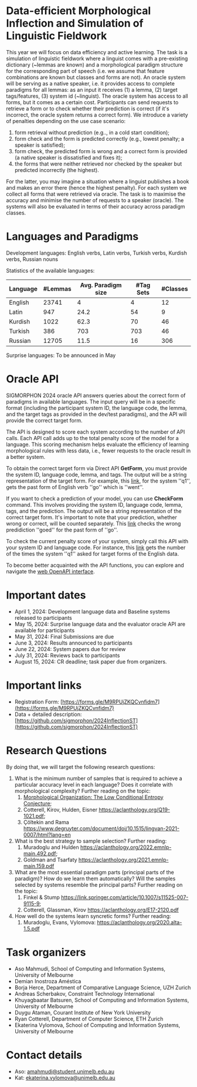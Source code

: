 # Data-efficient Morphological Inflection and Simulation of Linguistic Fieldwork

This year we will focus on data efficiency and active learning. The task is a simulation of linguistic fieldwork where a linguist comes with a pre-existing dictionary (~lemmas are known) and a morphological paradigm structure for the corresponding part of speech (i.e. we assume that feature combinations are known but classes and forms are not). An oracle system will be serving as a native speaker, i.e. it provides access to complete paradigms for all lemmas: as an input it receives (1) a lemma, (2) target tags/features, (3) system id (~linguist). The oracle system has access to all forms, but it comes as a certain cost. Participants can send requests to retrieve a form or to check whether their prediction is correct (if it's incorrect, the oracle system returns a correct form). We introduce a variety of penalties depending on the use case scenario:
1. form retrieval without prediction (e.g.., in a cold start condition);
2. form check and the form is predicted correctly (e.g., lowest penalty; a speaker is satisfied);
3. form check, the predicted form is wrong and a correct form is provided (a native speaker is dissatisfied and fixes it);
4. the forms that were neither retrieved nor checked by the speaker but predicted incorrectly (the highest).

For the latter, you may imagine a situation where a linguist publishes a book and makes an error there (hence the highest penalty).
For each system we collect all forms that were retrieved via oracle. The task is to maximise the accuracy and minimise the number of requests to a speaker (oracle). The systems will also be evaluated in terms of their accuracy across paradigm classes. 

# Languages and Paradigms
Development languages: English verbs, Latin verbs, Turkish verbs, Kurdish verbs, Russian nouns

Statistics of the available languages:

| Language | #Lemmas |  Avg. Paradigm size | #Tag Sets | #Classes |
|----------|---------|--------------------|-----------|-------------|
| English  | 23741   |  4                  | 4         | 12          |
| Latin    | 947     |  24.2               | 54        | 9           |
| Kurdish  | 1022    |  62.3               | 70        | 46          |
| Turkish  | 386     |  703                | 703       | 46          |
| Russian  | 12705   |  11.5               | 16        | 306         |

Surprise languages: To be announced in May

# Oracle API
SIGMORPHON 2024 oracle API answers queries about the correct form of paradigms in available languages.
The input query will be in a specific format (including the participant system ID, the language code, the lemma, and the target tags as provided in the dev/test paradigms), and the API will provide the correct target form. 

The API is designed to score each system according to the number of API calls. Each API call adds up to the total penalty score of the model for a language.
This scoring mechanism helps evaluate the efficiency of learning morphological rules with less data, i.e., fewer requests to the oracle result in a better system. 

To obtain the correct target form via Direct API **GetForm**, you must provide the system ID, language code, lemma, and tags.
The output will be a string representation of the target form.
For example, this [link](https://test2.kurdinus.com/Oracle/GetForm?sysID=q1&lang=eng&lemma=go&tags=V;PST), for the system ''q1'', gets the past form of English verb ''go'' which is ''went''.

If you want to check a prediction of your model, you can use **CheckForm** command. This involves providing the system ID, language code, lemma, tags, and the prediction. The output will be a string representation of the correct target form. It's important to note that your prediction, whether wrong or correct, will be counted separately.
This [link](https://test2.kurdinus.com/Oracle/CheckForm?sysID=q1&lang=eng&lemma=go&tags=V;PST&predicted=goed) checks the wrong predidiction ''goed'' for the past form of ''go''.

To check the current penalty score of your system, simply call this API with your system ID and language code. For instance, this [link](https://test2.kurdinus.com/Oracle/GetStat?sysID=q1&lang=eng) gets the number of the times the system ''q1'' asked for target forms of the English data.

To become better acquainted with the API functions, you can explore and navigate the [web OpenAPI interface](https://test2.kurdinus.com/swagger/).

# Important dates
- April 1, 2024: Development language data and Baseline systems released to participants
- May 15, 2024: Surprise language data and the evaluator oracle API are available for participants
- May 31, 2024: Final Submissions are due
- June 3, 2024: Results announced to participants
- June 22, 2024: System papers due for review
- July 31, 2024: Reviews back to participants
- August 15, 2024: CR deadline; task paper due from organizers.

# Important links
- Registration Form: [https://forms.gle/M9RPUjZKQCvnfidm7](https://forms.gle/M9RPUjZKQCvnfidm7)
- Data + detailed description: [https://github.com/sigmorphon/2024InflectionST](https://github.com/sigmorphon/2024InflectionST)

# Research Questions
By doing that, we will target the following research questions:

1. What is the minimum number of samples that is required to achieve a particular accuracy level in each language? Does it correlate with morphological complexity? Further reading on the topic:
    1. [Morphological Organization: The Low Conditional Entropy Conjecture](https://muse.jhu.edu/article/521667/summary);
    2. Cotterell, Kirov, Hulden, Eisner https://aclanthology.org/Q19-1021.pdf;
    3. Çöltekin and Rama https://www.degruyter.com/document/doi/10.1515/lingvan-2021-0007/html?lang=en
2. What is the best strategy to sample selection? Further reading:
    1. Muradoglu and Hulden https://aclanthology.org/2022.emnlp-main.492.pdf;
    2. Goldman and Tsarfaty https://aclanthology.org/2021.emnlp-main.159.pdf
3. What are the most essential paradigm parts (principal parts of the paradigm)? How do we learn them automatically? Will the samples selected by systems resemble the principal parts? Further reading on the topic:
    1. Finkel & Stump https://link.springer.com/article/10.1007/s11525-007-9115-9;
    2. Cotterell, Glassman, Kirov https://aclanthology.org/E17-2120.pdf 
4. How well do the systems learn syncretic forms? Further reading:
    1. Muradoglu, Evans, Vylomova: https://aclanthology.org/2020.alta-1.5.pdf

# Task organizers
- Aso Mahmudi, School of Computing and Information Systems, University of Melbourne
- Demian Inostroza Améstica
- Borja Herce, Department of Comparative Language Science, UZH Zurich
- Andreas Scherbakov, Constraint Technology International
- Khuyagbaatar Batsuren, School of Computing and Information Systems, University of Melbourne
- Duygu Ataman, Courant Institute of New York University
- Ryan Cotterell, Department of Computer Science, ETH Zurich
- Ekaterina Vylomova, School of Computing and Information Systems, University of Melbourne
 
# Contact details
- Aso: amahmudi@student.unimelb.edu.au
- Kat: ekaterina.vylomova@unimelb.edu.au
